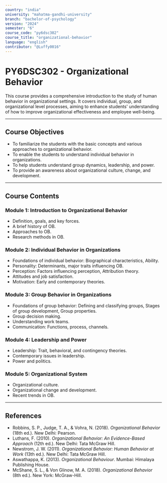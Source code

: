```yaml
---
country: "india"
university: "mahatma-gandhi-university"
branch: "bachelor-of-psychology"
version: "2024"
semester: "6"
course_code: "py6dsc302"
course_title: "organizational-behavior"
language: "english"
contributor: "@Luffy0016"
---
```

# PY6DSC302 - Organizational Behavior

This course provides a comprehensive introduction to the study of human behavior in organizational settings. It covers individual, group, and organizational level processes, aiming to enhance students' understanding of how to improve organizational effectiveness and employee well-being.

---
## Course Objectives

* To familiarize the students with the basic concepts and various approaches to organizational behavior.
* To enable the students to understand individual behavior in organizations.
* To help students understand group dynamics, leadership, and power.
* To provide an awareness about organizational culture, change, and development.

---
## Course Contents

### Module 1: Introduction to Organizational Behavior
* Definition, goals, and key forces.
* A brief history of OB.
* Approaches to OB.
* Research methods in OB.

### Module 2: Individual Behavior in Organizations
* Foundations of individual behavior: Biographical characteristics, Ability.
* Personality: Determinants, major traits influencing OB.
* Perception: Factors influencing perception, Attribution theory.
* Attitudes and job satisfaction.
* Motivation: Early and contemporary theories.

### Module 3: Group Behavior in Organizations
* Foundations of group behavior: Defining and classifying groups, Stages of group development, Group properties.
* Group decision making.
* Understanding work teams.
* Communication: Functions, process, channels.

### Module 4: Leadership and Power
* Leadership: Trait, behavioral, and contingency theories.
* Contemporary issues in leadership.
* Power and politics.

### Module 5: Organizational System
* Organizational culture.
* Organizational change and development.
* Recent trends in OB.

---
## References
* Robbins, S. P., Judge, T. A., & Vohra, N. (2018). *Organizational Behavior* (18th ed.). New Delhi: Pearson.
* Luthans, F. (2010). *Organizational Behavior: An Evidence-Based Approach* (12th ed.). New Delhi: Tata McGraw Hill.
* Newstrom, J. W. (2011). *Organizational Behavior: Human Behavior at Work* (13th ed.). New Delhi: Tata McGraw Hill.
* Aswathappa, K. (2013). *Organizational Behaviour*. Mumbai: Himalaya Publishing House.
* McShane, S. L., & Von Glinow, M. A. (2018). *Organizational Behavior* (8th ed.). New York: McGraw-Hill.